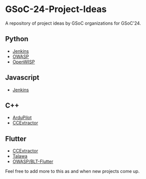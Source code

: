 # GSoC-24-Project-Ideas
A repository of project ideas by GSoC organizations for GSoC'24.

## Python
- [Jenkins](https://www.jenkins.io/projects/gsoc/2024/project-ideas/enhancing-an-existing-llm-model-with-domain-specific-jenkins-knowledge/)
- [OWASP](https://owasp.org/www-community/initiatives/gsoc/gsoc2024ideas)
- [OpenWISP](https://openwisp.io/docs/developer/gsoc-ideas-2024.html)

## Javascript
- [Jenkins](https://www.jenkins.io/projects/gsoc/2024/project-ideas/implementing-ui-for-jenkins-infra-statistics/)

## C++
- [ArduPilot](https://ardupilot.org/dev/docs/gsoc-ideas-list.html)
- [CCExtractor](https://ccextractor.org/docs/ideas_page_for_summer_of_code_2024/)

## Flutter
- [CCExtractor](https://ccextractor.org/docs/ideas_page_for_summer_of_code_2024/)
- [Talawa](https://docs.talawa.io/docs/internships/gsoc/gsoc-ideas/)
- [OWASP/BLT-Flutter](https://github.com/OWASP/BLT-Flutter/labels/project)

Feel free to add more to this as and when new projects come up.

